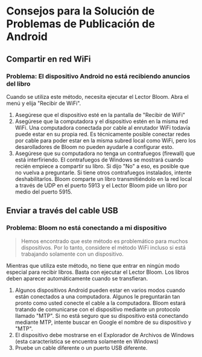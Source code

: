 # Consejos para la Solución de Problemas de Publicación de Android

## Compartir en red WiFi

### Problema: El dispositivo Android no está recibiendo anuncios del libro

Cuando se utiliza este método, necesita ejecutar el Lector Bloom. Abra el menú y elija "Recibir de WiFi".

1. Asegúrese que el dispositivo esté en la pantalla de "Recibir de WiFi"
2. Asegúrese que la computadora y el dispositivo estén en la misma red WiFi. Una computadora conectada por cable al enrutador WiFi todavía puede estar en su propia red. Es técnicamente posible conectar redes por cable para poder estar en la misma subred local como WiFi, pero los desarolladores de Bloom no pueden ayudarle a configurar esto.
3. Asegúrese que su computadora no tenga un contrafuegos (firewall) que está interfiriendo. El contrafuegos de Windows se mostrará cuando recién empiece a compartir su libro. Si dijo "No" a eso, es posible que no vuelva a preguntarle. Si tiene otros contrafuegos instalados, intente deshabilitarlos. Bloom comparte un libro transmitiéndolo en la red local a través de UDP en el puerto 5913 y el Lector Bloom pide un libro por medio del puerto 5915.


## Enviar a través del cable USB

### Problema: Bloom no está conectando a mi dispositivo

> Hemos encontrado que este método es problemático para muchos dispositivos. Por lo tanto, considere el método WiFi incluso si está trabajando solamente con un dispositivo.

Mientras que utiliza este método, no tiene que entrar en ningún modo especial para recibir libros. Basta con ejecutar el Lector Bloom. Los libros deben aparecer automáticamente cuando se transfieran.

1. Algunos dispositivos Android pueden estar en varios modos cuando están conectados a una computadora. Algunos le preguntarán tan pronto como usted conecte el cable a la computadora. Bloom estará tratando de comunicarse con el dispositivo mediante un protocolo llamado "MTP". Si no está seguro que su dispositivo está conectando mediante MTP, intente buscar en Google el nombre de su dispositivo y "MTP".
2. El dispositivo debe mostrarse en el Explorador de Archivos de Windows (esta característica se encuentra solamente en Windows)
3. Pruebe un cable diferente o un puerto USB diferente.

